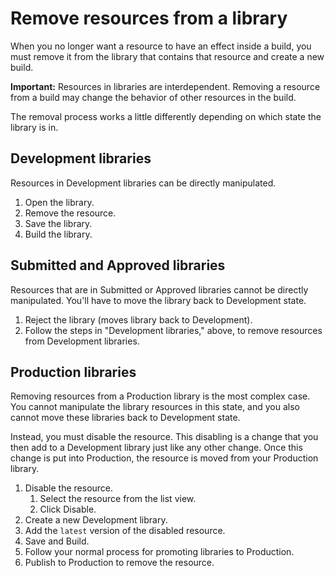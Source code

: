# Remove resources from a library

When you no longer want a resource to have an effect inside a build, you must remove it from the library that contains that resource and create a new build.

**Important:** Resources in libraries are interdependent. Removing a resource from a build may change the behavior of other resources in the build.

The removal process works a little differently depending on which state the library is in.

## Development libraries

Resources in Development libraries can be directly manipulated.

1. Open the library.
1. Remove the resource.
1. Save the library.
1. Build the library.

## Submitted and Approved libraries

Resources that are in Submitted or Approved libraries cannot be directly manipulated. You'll have to move the library back to Development state.

1. Reject the library \(moves library back to Development\).
1. Follow the steps in "Development libraries," above, to remove resources from Development libraries.

## Production libraries

Removing resources from a Production library is the most complex case. You cannot manipulate the library resources in this state, and you also cannot move these libraries back to Development state.

Instead, you must disable the resource. This disabling is a change that you then add to a Development library just like any other change. Once this change is put into Production, the resource is moved from your Production library.

1. Disable the resource.
   1. Select the resource from the list view.
   2. Click Disable.
1. Create a new Development library.
1. Add the `latest` version of the disabled resource.
1. Save and Build.
1. Follow your normal process for promoting libraries to Production.
1. Publish to Production to remove the resource.

